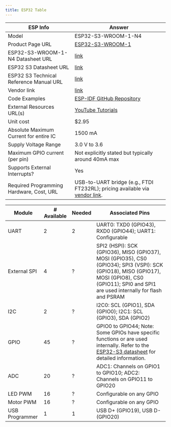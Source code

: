 ```yaml
---
title: ESP32 Table
---
```


| ESP Info                                      | Answer                                                                                                     |
| --------------------------------------------- | ---------------------------------------------------------------------------------------------------------- |
| Model                                         | ESP32-S3-WROOM-1-N4                                                                                        |
| Product Page URL                              | [ESP32-S3-WROOM-1](https://www.espressif.com/en/products/modules/page#ESP32-S3)                                 |
| ESP32-S3-WROOM-1-N4 Datasheet URL             | [link](https://www.espressif.com/sites/default/files/documentation/esp32-s3-wroom-1_wroom-1u_datasheet_en.pdf) |
| ESP32 S3 Datasheet URL                        | [link](https://www.espressif.com/sites/default/files/documentation/esp32-s3_datasheet_en.pdf)               |
| ESP32 S3 Technical Reference Manual URL       | [link](https://www.espressif.com/sites/default/files/documentation/esp32-s3_technical_reference_manual_en.pdf) |
| Vendor link                                   | [link](https://www.digikey.com/en/products/detail/espressif-systems/ESP32-S3-WROOM-1-N4/16162639)           |
| Code Examples                                 | [ESP-IDF GitHub Repository](https://github.com/espressif/esp-idf)                                           |
| External Resources URL(s)                     | [YouTube Tutorials](https://youtu.be/ebsXSCKsHeQ?feature=shared)              |
| Unit cost                                     | $2.95 |
| Absolute Maximum Current for entire IC        | 1500 mA |
| Supply Voltage Range                          | 3.0 V to 3.6 |
| Maximum GPIO current (per pin)                | Not explicitly stated but typically around 40mA max |
| Supports External Interrupts?                 | Yes                                                                                                        |
| Required Programming Hardware, Cost, URL      | USB-to-UART bridge (e.g., FTDI FT232RL); pricing available via [vendor link](https://www.digikey.com/en/products/detail/espressif-systems/ESP32-S3-WROOM-1-N4/16162639). |

| Module         | # Available | Needed | Associated Pins                                                                                                                                                                                                                         |
|----------------|-------------|--------|----------------------------------------------------------------------------------------------------------------------------------------------------------------------------------------------------------------------------------------|
| UART           | 2           | 2      | UART0: TXD0 (GPIO43), RXD0 (GPIO44); UART1: Configurable                                                                                                                                                                               |
| External SPI   | 4           | ?      | SPI2 (HSPI): SCK (GPIO36), MISO (GPIO37), MOSI (GPIO35), CS0 (GPIO34); SPI3 (VSPI): SCK (GPIO18), MISO (GPIO17), MOSI (GPIO8), CS0 (GPIO11); SPI0 and SPI1 are used internally for flash and PSRAM                                     |
| I2C            | 2           | ?      | I2C0: SCL (GPIO1), SDA (GPIO0); I2C1: SCL (GPIO3), SDA (GPIO2)                                                                                                                                                                         |
| GPIO           | 45          | ?      | GPIO0 to GPIO44; Note: Some GPIOs have specific functions or are used internally. Refer to the [ESP32-S3 datasheet](https://www.espressif.com/sites/default/files/documentation/esp32-s3_datasheet_en.pdf) for detailed information. |
| ADC            | 20          | ?      | ADC1: Channels on GPIO1 to GPIO10; ADC2: Channels on GPIO11 to GPIO20                                                                                                                                                                  |
| LED PWM        | 16          | ?      | Configurable on any GPIO                                                                                                                                                                                                               |
| Motor PWM      | 16          | ?      | Configurable on any GPIO                                                                                                                                                                                                               |
| USB Programmer | 1           | 1      | USB D+ (GPIO19), USB D- (GPIO20)                                                                                                                                                                                                       |